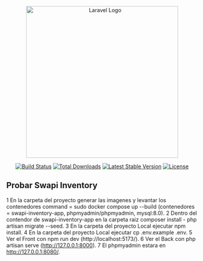 <p align="center"><a href="https://laravel.com" target="_blank"><img src="https://raw.githubusercontent.com/laravel/art/master/logo-lockup/5%20SVG/2%20CMYK/1%20Full%20Color/laravel-logolockup-cmyk-red.svg" width="400" alt="Laravel Logo"></a></p>

<p align="center">
<a href="https://github.com/laravel/framework/actions"><img src="https://github.com/laravel/framework/workflows/tests/badge.svg" alt="Build Status"></a>
<a href="https://packagist.org/packages/laravel/framework"><img src="https://img.shields.io/packagist/dt/laravel/framework" alt="Total Downloads"></a>
<a href="https://packagist.org/packages/laravel/framework"><img src="https://img.shields.io/packagist/v/laravel/framework" alt="Latest Stable Version"></a>
<a href="https://packagist.org/packages/laravel/framework"><img src="https://img.shields.io/packagist/l/laravel/framework" alt="License"></a>
</p>

## Probar Swapi Inventory

1 En la carpeta del proyecto generar las imagenes y levantar los contenedores command = sudo docker compose up --build (contenedores = swapi-inventory-app, phpmyadmin/phpmyadmin, mysql:8.0).
2 Dentro del contendor de swapi-inventory-app en la carpeta raiz composer install - php artisan migrate --seed.
3 En la carpeta del proyecto Local ejecutar npm install.
4 En la carpeta del proyecto Local ejecutar cp .env.example .env.
5 Ver el Front con npm run dev (http://localhost:5173/).
6 Ver el Back con php artisan serve (http://127.0.0.1:8000).
7 El phpmyadmin estara en http://127.0.0.1:8080/.
